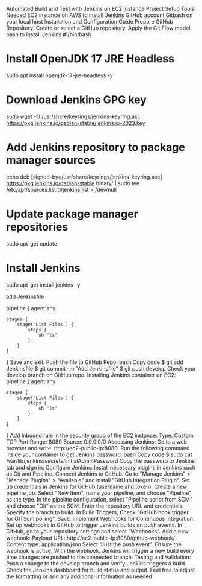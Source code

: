 Automated Build and Test with Jenkins on EC2 Instance
Project Setup
Tools Needed
EC2 instance on AWS to install Jenkins
GitHub account
Gitbash on your local host
Installation and Configuration Guide
Prepare GitHub Repository:
Create or select a GitHub repository.
Apply the Git Flow model.
bash
to install Jenkins
#!/bin/bash

# Install OpenJDK 17 JRE Headless
sudo apt install openjdk-17-jre-headless -y

# Download Jenkins GPG key
sudo wget -O /usr/share/keyrings/jenkins-keyring.asc \
  https://pkg.jenkins.io/debian-stable/jenkins.io-2023.key

# Add Jenkins repository to package manager sources
echo deb [signed-by=/usr/share/keyrings/jenkins-keyring.asc] \
  https://pkg.jenkins.io/debian-stable binary/ | sudo tee \
  /etc/apt/sources.list.d/jenkins.list > /dev/null

# Update package manager repositories
sudo apt-get update

# Install Jenkins
sudo apt-get install jenkins -y

add Jenkinsfile

pipeline {
    agent any

    stages {
        stage('List Files') {
            steps {                
                sh 'ls'
            }
        }
    }
}
Save and exit.
Push the file to GitHub Repo:
bash
Copy code
$ git add Jenkinsfile
$ git commit -m "Add Jenkinsfile"
$ git push develop
Check your develop branch on GitHub repo.
Installing Jenkins container on EC2:
pipeline {
    agent any

    stages {
        stage('List Files') {
            steps {                
                sh 'ls'
            }
        }
    }
}
Add Inbound rule in the security group of the EC2 instance:
Type: Custom TCP
Port Range: 8080
Source: 0.0.0.0/0
Accessing Jenkins:
Go to a web browser and write: http://ec2-public-ip:8080.
Run the following command inside your container to get Jenkins password:
bash
Copy code
$ sudo cat /var/lib/jenkins/secrets/initialAdminPassword
Copy the password to Jenkins tab and sign in.
Configure Jenkins:
Install necessary plugins in Jenkins such as Git and Pipeline.
Connect Jenkins to GitHub.
Go to "Manage Jenkins" > "Manage Plugins" > "Available" and install "GitHub Integration Plugin".
Set up credentials in Jenkins for GitHub (username and token).
Create a new pipeline job.
Select "New Item", name your pipeline, and choose "Pipeline" as the type.
In the pipeline configuration, select "Pipeline script from SCM" and choose "Git" as the SCM.
Enter the repository URL and credentials.
Specify the branch to build.
In Build Triggers, Check "GitHub hook trigger for GITScm polling".
Save.
Implement Webhooks for Continuous Integration:
Set up webhooks in GitHub to trigger Jenkins builds on push events.
In GitHub, go to your repository settings and select "Webhooks".
Add a new webhook:
Payload URL: http://ec2-public-ip:8080/github-webhook/
Content type: application/json
Select "Just the push event".
Ensure the webhook is active.
With the webhook, Jenkins will trigger a new build every time changes are pushed to the connected branch.
Testing and Validation:
Push a change to the develop branch and verify Jenkins triggers a build.
Check the Jenkins dashboard for build status and output.
Feel free to adjust the formatting or add any additional information as needed.
